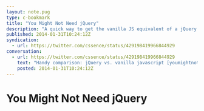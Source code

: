 ```yaml
---
layout: note.pug
type: c-bookmark
title: "You Might Not Need jQuery"
description: "A quick way to get the vanilla JS equivalent of a jQuery function."
published: 2014-01-31T10:24:12Z
syndication:
  - url: https://twitter.com/cssence/status/429198419966844929
conversation:
  - url: https://twitter.com/cssence/status/429198419966844929
    text: "Handy comparison: jQuery vs. vanilla javascript [youmightnotneedjquery.com](http://youmightnotneedjquery.com/) h/t [@mezzoblue](https://twitter.com/mezzoblue)"
    posted: 2014-01-31T10:24:12Z
---
```


# You Might Not Need jQuery
